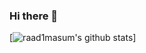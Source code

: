 ### Hi there 👋

[![raad1masum's github stats](https://github-readme-stats.vercel.app/api?username=raad1masum)]
